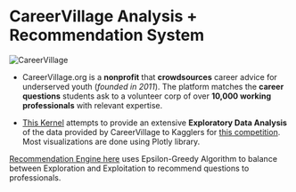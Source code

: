 # CareerVillage Analysis + Recommendation System

![CareerVillage](https://d1qb2nb5cznatu.cloudfront.net/startups/i/268652-4a6237df3aace773e5b27615b67ec290-medium_jpg.jpg?buster=1493150813)


* CareerVillage.org is a **nonprofit** that **crowdsources** career advice for underserved youth (*founded in 2011*). The platform matches the **career questions** students ask to a volunteer corp of over **10,000 working professionals** with relevant expertise.

* [This Kernel](https://www.kaggle.com/hamzael1/careervillage-extensive-eda-with-plotly) attempts to provide an extensive **Exploratory Data Analysis** of the data provided by CareerVillage to Kagglers for [this competition](https://www.kaggle.com/c/data-science-for-good-careervillage). Most visualizations are done using Plotly library.

[Recommendation Engine here](https://www.kaggle.com/hamzael1/epsilon-greedy-latent-recommender) uses Epsilon-Greedy Algorithm to balance between Exploration and Exploitation to recommend questions to professionals.

